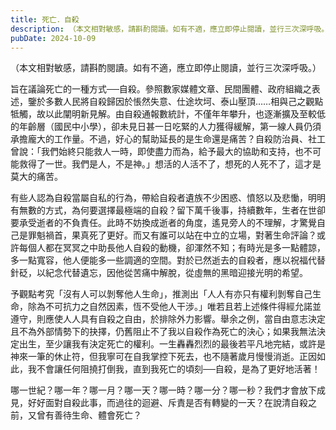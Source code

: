```yaml
---
title: 死亡．自殺
description: （本文相對敏感，請斟酌閱讀。如有不適，應立即停止閱讀，並行三次深呼吸。）旨在議論死亡的一種方式──自殺。參照數家媒體文……
pubDate: 2024-10-09
---
```


（本文相對敏感，請斟酌閱讀。如有不適，應立即停止閱讀，並行三次深呼吸。）

旨在議論死亡的一種方式──自殺。參照數家媒體文章、民間團體、政府組織之表述，鑒於多數人民將自殺歸因於悵然失意、仕途坎坷、泰山壓頂……相與己之觀點牴觸，故以此闡明新見解。由自殺通報數統計，不僅年年攀升，也逐漸擴及至較低的年齡層（國民中小學），卻未見日甚一日吃緊的人力獲得緩解，第一線人員仍須承擔龐大的工作量。不過，好心的幫助延長的是生命還是痛苦？自殺防治員、社工曾說：「我們始終只能救人一時，即使盡力而為，給予最大的協助和支持，也不可能救得了一世。我們是人，不是神。」想活的人活不了，想死的人死不了，這才是莫大的痛苦。

有些人認為自殺當屬自私的行為，帶給自殺者遺族不少困惑、憤怒以及悲慟，明明有無數的方式，為何要選擇最極端的自殺？留下萬千後事，持續數年，生者在世卻要承受逝者的不負責任。此時不妨換成逝者的角度，遙見旁人的不理解，才驚覺自己是罪魁禍首，果真死了更好。而又有誰可以站在中立的立場，對著生命評論？或許每個人都在冥冥之中助長他人自殺的動機，卻渾然不知；有時光是多一點體諒，多一點寬容，他人便能多一些調適的空間。對於已然逝去的自殺者，應以祝福代替針砭，以紀念代替遺忘，因他從苦痛中解脫，從虛無的黑暗迎接光明的希望。

予觀點考究「沒有人可以剝奪他人生命」，推測出「人人有亦只有權利剝奪自己生命，除為不可抗力之自然因素，恆不受他人干涉。」唯若且若上述條件得經允諾並遵守，則應使人人具有自殺之自由，於排除外力影響。舉余之例，當自由意志決定且不為外部情勢下的抉擇，仍舊阻止不了我以自殺作為死亡的決心；如果我無法決定出生，至少讓我有決定死亡的權利。一生轟轟烈烈的最後若平凡地完結，或許是神來一筆的休止符，但我寧可在自我掌控下死去，也不隨著歲月慢慢消逝。正因如此，我不會讓任何阻撓打倒我，直到我死亡的頃刻──自殺，是為了更好地活著！

哪一世紀？哪一年？哪一月？哪一天？哪一時？哪一分？哪一秒？我們才會放下成見，好好面對自殺此事，而過往的迴避、斥責是否有轉變的一天？在說清自殺之前，又曾有善待生命、體會死亡？
